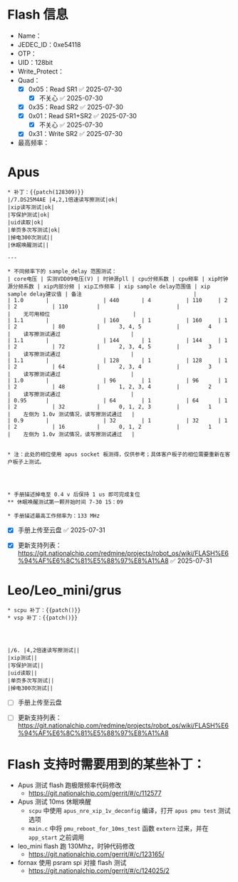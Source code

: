 
# Flash 信息
- Name：
- JEDEC_ID：0xe54118
- OTP：
- UID：128bit
- Write_Protect：
- Quad：
	- [x] 0x05：Read SR1 ✅ 2025-07-30
		- [x] 不关心 ✅ 2025-07-30
	- [x] 0x35：Read SR2 ✅ 2025-07-30
	- [x] 0x01：Read SR1+SR2 ✅ 2025-07-30
		- [x] 不关心 ✅ 2025-07-30
	- [x] 0x31：Write SR2 ✅ 2025-07-30
- 最高频率：


# Apus
```
* 补丁：{{patch(128309)}}
|/7.DS25M4AE |4,2,1倍速读写擦测试|ok|
|xip读写测试|ok|
|写保护测试|ok|
|uid读取|ok|
|单页多次写测试|ok|
|掉电300次测试||
|休眠唤醒测试||

---

* 不同频率下的 sample_delay 范围测试：
| core电压 | 实测VDD09电压(V) | 时钟源pll | cpu分频系数 | cpu频率 | xip时钟源分频系数 | xip内部分频 | xip工作频率 | xip sample delay范围值 | xip sample delay建议值 | 备注                                   |
| 1.0       |                 | 440       | 4           | 110     | 2                 | 2           | 110         |                        |                        |    无可用相位                          |
| 1.1       |                 | 160       | 1           | 160     | 1                 | 2           | 80          |      3, 4, 5           |         4              |    读写擦测试通过                      |
| 1.1       |                 | 144       | 1           | 144     | 1                 | 2           | 72          |      2, 3, 4, 5        |         3              |    读写擦测试通过                      |
| 1.1       |                 | 128       | 1           | 128     | 1                 | 2           | 64          |      2, 3, 4           |         3              |    读写擦测试通过                      |
| 1.0       |                 | 96        | 1           | 96      | 1                 | 2           | 48          |      1, 2, 3, 4        |         2              |    读写擦测试通过                      |
| 0.95      |                 | 64        | 1           | 64      | 1                 | 2           | 32          |      0, 1, 2, 3        |         1              |    左侧为 1.0v 测试情况，读写擦测试通过   |
| 0.9       |                 | 32        | 1           | 32      | 1                 | 2           | 16          |      0, 1, 2           |         1              |    左侧为 1.0v 测试情况，读写擦测试通过   |


* 注：此处的相位使用 apus socket 板测得，仅供参考；具体客户板子的相位需要重新在客户板子上测试。




* 手册描述掉电至 0.4 v 后保持 1 us 即可完成复位
** 休眠唤醒测试第一颗开始时间 7-30 15：09

* 手册描述最高工作频率为：133 MHz
```

- [x] 手册上传至云盘 ✅ 2025-07-31
- [x] 更新支持列表： https://git.nationalchip.com/redmine/projects/robot_os/wiki/FLASH%E6%94%AF%E6%8C%81%E5%88%97%E8%A1%A8 ✅ 2025-07-31




# Leo/Leo_mini/grus
```
* scpu 补丁：{{patch()}}
* vsp 补丁：{{patch()}}




|/6. |4,2倍速读写擦测试||
|xip测试||
|写保护测试||
|uid读取||
|单页多次写测试||
|掉电300次测试||

```

- [ ] 手册上传至云盘
- [ ] 更新支持列表： https://git.nationalchip.com/redmine/projects/robot_os/wiki/FLASH%E6%94%AF%E6%8C%81%E5%88%97%E8%A1%A8




# Flash 支持时需要用到的某些补丁：

- Apus 测试 flash 跑极限频率代码修改
	- https://git.nationalchip.com/gerrit/#/c/112577
- Apus 测试 10ms 休眠唤醒
	- `scpu` 中使用 ` apus_nre_xip_1v_deconfig ` 编译，打开 ` apus pmu test ` 测试选项
	- `main.c` 中将 ` pmu_reboot_for_10ms_test ` 函数 `extern` 过来，并在 `app_start` 之前调用
- leo_mini flash 跑 130Mhz，时钟代码修改
	- https://git.nationalchip.com/gerrit/#/c/123165/
- fornax 使用 psram spi 对接 flash 测试
	- https://git.nationalchip.com/gerrit/#/c/124025/2
